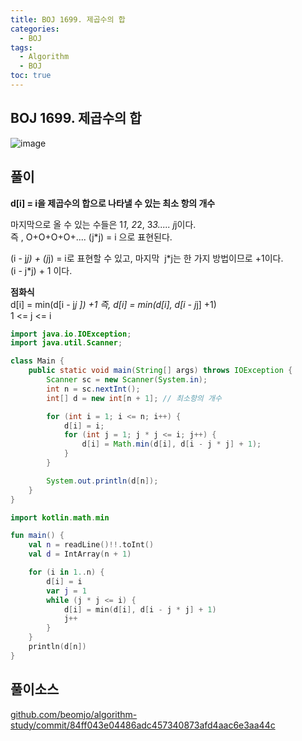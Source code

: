 ```yaml
---
title: BOJ 1699. 제곱수의 합
categories:
  - BOJ
tags:
  - Algorithm
  - BOJ
toc: true
---
```


## **BOJ 1699. 제곱수의 합**
![image](https://user-images.githubusercontent.com/39984656/134815178-5f8a1b76-a832-4563-8530-082bd99a61d7.png)  

## **풀이**
**d[i] = i을 제곱수의 합으로 나타낼 수 있는 최소 항의 개수**  
  
마지막으로 올 수 있는 수들은 1*1, 2*2, 3*3..... j*j이다.  
즉 , O+O+O+O+.... (j*j) = i 으로 표현된다.  
  
(i - j*j) + (j*j) = i로 표현할 수 있고, 마지막  j*j는 한 가지 방법이므로 +1이다.  
(i - j\*j) + 1 이다.  
  
**점화식**  
d[i] = min(d[i - j*j ]) +1
즉, d[i] = min(d[i], d[i - j*j] +1)   
1 <= j <= i  

```java
import java.io.IOException;
import java.util.Scanner;

class Main {
    public static void main(String[] args) throws IOException {
        Scanner sc = new Scanner(System.in);
        int n = sc.nextInt();
        int[] d = new int[n + 1]; // 최소항의 개수

        for (int i = 1; i <= n; i++) {
            d[i] = i;
            for (int j = 1; j * j <= i; j++) {
                d[i] = Math.min(d[i], d[i - j * j] + 1);
            }
        }

        System.out.println(d[n]);
    }
}
```

```kotlin
import kotlin.math.min

fun main() {
    val n = readLine()!!.toInt()
    val d = IntArray(n + 1)

    for (i in 1..n) {
        d[i] = i
        var j = 1
        while (j * j <= i) {
            d[i] = min(d[i], d[i - j * j] + 1)
            j++
        }
    }
    println(d[n])
}
```

## 풀이소스
[github.com/beomjo/algorithm-study/commit/84ff043e04486adc457340873afd4aac6e3aa44c](https://github.com/beomjo/algorithm-study/commit/84ff043e04486adc457340873afd4aac6e3aa44c)